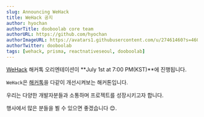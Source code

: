 ```yaml
---
slug: Announcing WeHack
title: WeHack 공지
author: hyochan
authorTitle: dooboolab core team
authorURL: https://github.com/hyochan
authorImageURL: https://avatars1.githubusercontent.com/u/27461460?s=460&u=b5860875e26d33fd70fd210f4ea74f81cdf9d99b&v=4
authorTwitter: dooboolab
tags: [wehack, prisma, reactnativeseoul, dooboolab]
---
```


[WeHack](https://wehack.dev) 해커톡 오리엔테이션이 **July 1st at 7:00 PM(KST)**에 진행됩니다.

`WeHack`은 [해커톡](http://github.com/dooboolab/hackatalk)을 다같이 개선시켜보는 해커톤입니다.

우리는 다양한 개발자분들과 소통하며 프로젝트를 성장시키고자 합니다.

행사에서 많은 분들을 뵐 수 있으면 좋겠습니다 :blush:.

